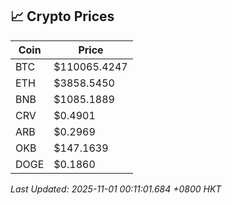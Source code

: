 ## 📈 Crypto Prices

| Coin | Price |
| ---- | ----- |
| BTC | $110065.4247 |
| ETH | $3858.5450 |
| BNB | $1085.1889 |
| CRV | $0.4901 |
| ARB | $0.2969 |
| OKB | $147.1639 |
| DOGE | $0.1860 |

_Last Updated: 2025-11-01 00:11:01.684 +0800 HKT_